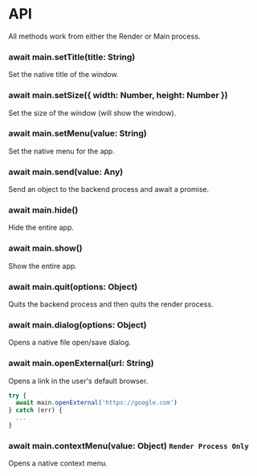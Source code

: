 # API
All methods work from either the Render or Main process.

### await main.setTitle(title: String)
Set the native title of the window.

### await main.setSize({ width: Number, height: Number })
Set the size of the window (will show the window).

### await main.setMenu(value: String)
Set the native menu for the app.

### await main.send(value: Any)
Send an object to the backend process and await a promise.

### await main.hide()
Hide the entire app.

### await main.show()
Show the entire app.

### await main.quit(options: Object)
Quits the backend process and then quits the render process.

### await main.dialog(options: Object)
Opens a native file open/save dialog.

### await main.openExternal(url: String)
Opens a link in the user's default browser.

```js
try {
  await main.openExternal('https://google.com')
} catch (err) {
  ...
}
```

### await main.contextMenu(value: Object) `Render Process Only`
Opens a native context menu.
